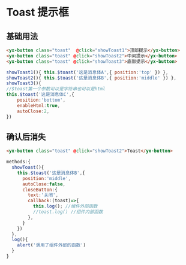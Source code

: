 # Toast 提示框

## 基础用法

<ClientOnly>
<toast-demo1></toast-demo1>
</ClientOnly>

```html
<yx-button class="toast"  @click="showToast1">顶部提示</yx-button>
<yx-button class="toast" @click="showToast2">中间提示</yx-button>
<yx-button class="toast" @click="showToast3">底部提示</yx-button>
```

```js
showToast1(){ this.$toast('这是消息体A',{ position:'top' }) },
showToast2(){ this.$toast('这是消息体B',{ position:'middle' }) },
showToast3(){
//$toast第一个参数可以是字符串也可以是html
this.$toast('这是消息体C',{
    position:'bottom',
    enableHtml:true,
    autoClose:2,
})
````

## 确认后消失

<ClientOnly>
<toast-demo2></toast-demo2>
</ClientOnly>

```html
<yx-button class="toast" @click="showToast2">Toast</yx-button>
```

```js
methods:{
  showToast(){
    this.$toast('这是消息体B',{
      position:'middle',
      autoClose:false,
      closeButton:{
        text:'关闭',
        callback:(toast)=>{
          this.log(); //组件外部函数
          //toast.log() //组件内部函数
        },
      }
    })
  },
  log(){
    alert('调用了组件外部的函数')
  }
}
```
